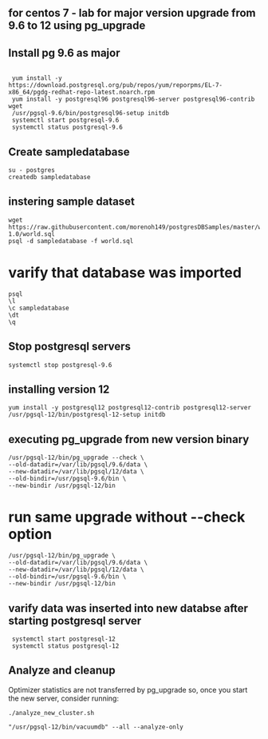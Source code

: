 ## for centos 7 - lab for major version upgrade from 9.6 to 12 using pg_upgrade

## Install pg 9.6 as major

```

 yum install -y https://download.postgresql.org/pub/repos/yum/reporpms/EL-7-x86_64/pgdg-redhat-repo-latest.noarch.rpm
 yum install -y postgresql96 postgresql96-server postgresql96-contrib wget
 /usr/pgsql-9.6/bin/postgresql96-setup initdb
 systemctl start postgresql-9.6
 systemctl status postgresql-9.6
```

## Create sampledatabase
```
su - postgres
createdb sampledatabase
```
## instering sample dataset
```
wget https://raw.githubusercontent.com/morenoh149/postgresDBSamples/master/worldDB-1.0/world.sql
psql -d sampledatabase -f world.sql
```
# varify that database was imported
```
psql
\l
\c sampledatabase
\dt
\q
```
## Stop postgresql servers
```
systemctl stop postgresql-9.6
```
## installing version 12
```
yum install -y postgresql12 postgresql12-contrib postgresql12-server 
/usr/pgsql-12/bin/postgresql-12-setup initdb
```
## executing pg_upgrade from new version binary
```
/usr/pgsql-12/bin/pg_upgrade --check \
--old-datadir=/var/lib/pgsql/9.6/data \
--new-datadir=/var/lib/pgsql/12/data \
--old-bindir=/usr/pgsql-9.6/bin \
--new-bindir /usr/pgsql-12/bin
```
# run same upgrade without --check option
```
/usr/pgsql-12/bin/pg_upgrade \
--old-datadir=/var/lib/pgsql/9.6/data \
--new-datadir=/var/lib/pgsql/12/data \
--old-bindir=/usr/pgsql-9.6/bin \
--new-bindir /usr/pgsql-12/bin
```
## varify data was inserted into new databse after starting postgresql server
```
 systemctl start postgresql-12
 systemctl status postgresql-12
 ```
 
 ## Analyze and cleanup
 
 Optimizer statistics are not transferred by pg_upgrade so,
once you start the new server, consider running:
 
 ```
 ./analyze_new_cluster.sh

 "/usr/pgsql-12/bin/vacuumdb" --all --analyze-only
```
